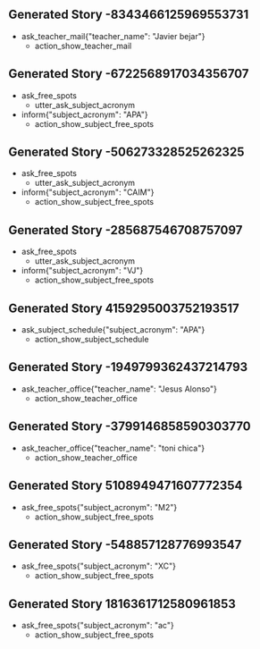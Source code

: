 ## Generated Story -8343466125969553731
* ask_teacher_mail{"teacher_name": "Javier bejar"}
   - action_show_teacher_mail

## Generated Story -6722568917034356707
* ask_free_spots
   - utter_ask_subject_acronym
* inform{"subject_acronym": "APA"}
   - action_show_subject_free_spots

## Generated Story -506273328525262325
* ask_free_spots
   - utter_ask_subject_acronym
* inform{"subject_acronym": "CAIM"}
   - action_show_subject_free_spots

## Generated Story -285687546708757097
* ask_free_spots
   - utter_ask_subject_acronym
* inform{"subject_acronym": "VJ"}
   - action_show_subject_free_spots

## Generated Story 4159295003752193517
* ask_subject_schedule{"subject_acronym": "APA"}
   - action_show_subject_schedule

## Generated Story -1949799362437214793
* ask_teacher_office{"teacher_name": "Jesus Alonso"}
   - action_show_teacher_office

## Generated Story -3799146858590303770
* ask_teacher_office{"teacher_name": "toni chica"}
    - action_show_teacher_office

## Generated Story 5108949471607772354
* ask_free_spots{"subject_acronym": "M2"}
   - action_show_subject_free_spots

## Generated Story -548857128776993547
* ask_free_spots{"subject_acronym": "XC"}
   - action_show_subject_free_spots

## Generated Story 1816361712580961853
* ask_free_spots{"subject_acronym": "ac"}
   - action_show_subject_free_spots
